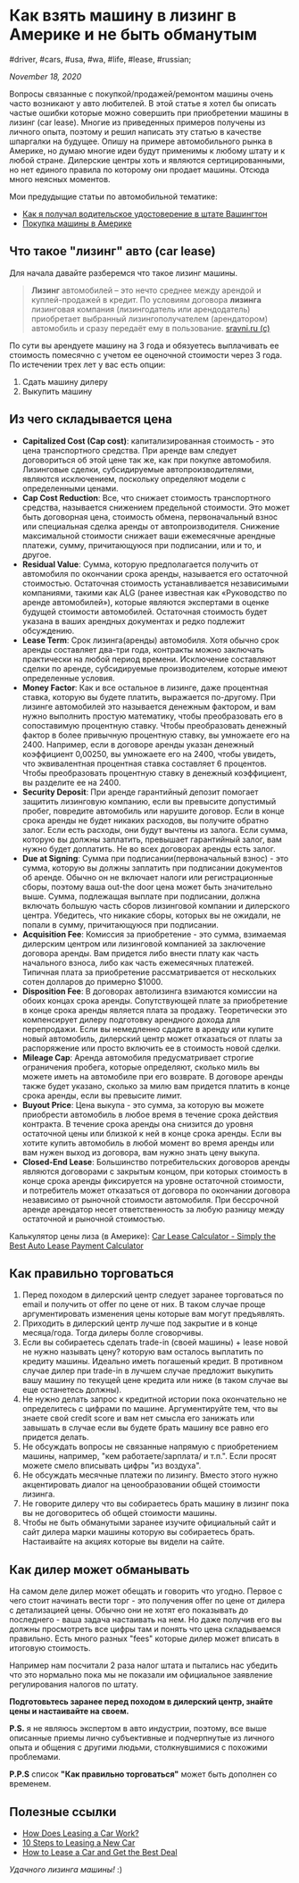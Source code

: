 # Как взять машину в лизинг в Америке и не быть обманутым

#driver, #cars, #usa, #wa, #life, #lease, #russian;

_November 18, 2020_

Вопросы связанные с покупкой/продажей/ремонтом машины очень часто возникают у авто любителей. В этой статье я хотел бы описать частые ошибки которые можно совершить при приобретении машины в лизинг (car lease). Многие из приведенных примеров получены из личного опыта, поэтому и решил написать эту статью в качестве шпаргалки на будущее. Опишу на примере автомобильного рынка в Америке, но думаю многие идеи будут применимы к любому штату и к любой стране. Дилерские центры хоть и являются сертицированными, но нет единого правила по которому они продает машины. Отсюда много неясных моментов.

Мои предудыщие статьи по автомобильной тематике:

* [Как я получал водительское удостоверение в штате Вашингтон](/posts/how-to-get-driver-license-in-washington-state/)
* [Покупка машины в Америке](/posts/how-to-buy-a-car-in-usa/)

## Что такое "лизинг" авто (car lease)

Для начала давайте разберемся что такое лизинг машины.
> **Лизинг** автомобилей – это нечто среднее между арендой и куплей-продажей в кредит. По условиям договора **лизинга** лизинговая компания (лизингодатель или арендодатель) приобретает выбранный лизингополучателем (арендатором) автомобиль и сразу передаёт ему в пользование.
[sravni.ru (c)](https://www.sravni.ru/enciklopediya/info/lizing-avtomobilej/)

По сути вы арендуете машину на 3 года и обязуетесь выплачивать ее стоимость помесячно с учетом ее оценочной стоимости через 3 года. По истечении трех лет у вас есть опции: 
1. Сдать машину дилеру
2. Выкупить машину

## Из чего складывается цена

* **Capitalized Cost (Cap cost)**: капитализированная стоимость - это цена транспортного средства. При аренде вам следует договориться об этой цене так же, как при покупке автомобиля. Лизинговые сделки, субсидируемые автопроизводителями, являются исключением, поскольку определяют модели с определенными ценами.
* **Cap Cost Reduction**: Все, что снижает стоимость транспортного средства, называется снижением предельной стоимости. Это может быть договорная цена, стоимость обмена, первоначальный взнос или специальная сделка аренды от автопроизводителя. Снижение максимальной стоимости снижает ваши ежемесячные арендные платежи, сумму, причитающуюся при подписании, или и то, и другое.
* **Residual Value**: Сумма, которую предполагается получить от автомобиля по окончании срока аренды, называется его остаточной стоимостью. Остаточная стоимость устанавливается независимыми компаниями, такими как ALG (ранее известная как «Руководство по аренде автомобилей»), которые являются экспертами в оценке будущей стоимости автомобилей. Остаточная стоимость будет указана в ваших арендных документах и редко подлежит обсуждению.
* **Lease Term**: Срок лизинга(аренды) автомобиля. Хотя обычно срок аренды составляет два-три года, контракты можно заключать практически на любой период времени. Исключение составляют сделки по аренде, субсидируемые производителем, которые имеют определенные условия.
* **Money Factor**: Как и все остальное в лизинге, даже процентная ставка, которую вы будете платить, выражается по-другому. При лизинге автомобилей это называется денежным фактором, и вам нужно выполнить простую математику, чтобы преобразовать его в сопоставимую процентную ставку. Чтобы преобразовать денежный фактор в более привычную процентную ставку, вы умножаете его на 2400. Например, если в договоре аренды указан денежный коэффициент 0,00250, вы умножаете его на 2400, чтобы увидеть, что эквивалентная процентная ставка составляет 6 процентов. Чтобы преобразовать процентную ставку в денежный коэффициент, вы разделите ее на 2400.
* **Security Deposit**: При аренде гарантийный депозит помогает защитить лизинговую компанию, если вы превысите допустимый пробег, повредите автомобиль или нарушите договор. Если в конце срока аренды не будет никаких расходов, вы получите обратно залог. Если есть расходы, они будут вычтены из залога. Если сумма, которую вы должны заплатить, превышает гарантийный залог, вам нужно будет доплатить. Не во всех договорах аренды есть залог.
* **Due at Signing**: Сумма при подписании(первоначальный взнос) - это сумма, которую вы должны заплатить при подписании документов об аренде. Обычно он не включает налоги или регистрационные сборы, поэтому ваша out-the door цена может быть значительно выше. Сумма, подлежащая выплате при подписании, должна включать большую часть сборов лизинговой компании и дилерского центра. Убедитесь, что никакие сборы, которых вы не ожидали, не попали в сумму, причитающуюся при подписании.
* **Acquisition Fee**: Комиссия за приобретение - это сумма, взимаемая дилерским центром или лизинговой компанией за заключение договора аренды. Вам придется либо внести плату как часть начального взноса, либо как часть ежемесячных платежей. Типичная плата за приобретение рассматривается от нескольких сотен долларов до примерно $1000.
* **Disposition Fee**: В договорах автолизинга взимаются комиссии на обоих концах срока аренды. Сопутствующей плате за приобретение в конце срока аренды является плата за продажу. Теоретически это компенсирует дилеру подготовку арендного дохода для перепродажи. Если вы немедленно сдадите в аренду или купите новый автомобиль, дилерский центр может отказаться от платы за распоряжение или просто включить ее в стоимость новой сделки.
* **Mileage Cap**: Аренда автомобиля предусматривает строгие ограничения пробега, которые определяют, сколько миль вы можете иметь на автомобиле при его возврате. В договоре аренды также будет указано, сколько за милю вам придется платить в конце срока аренды, если вы превысите лимит.
* **Buyout Price**: Цена выкупа - это сумма, за которую вы можете приобрести автомобиль в любое время в течение срока действия контракта. В течение срока аренды она снизится до уровня остаточной цены или близкой к ней в конце срока аренды. Если вы хотите купить автомобиль в любой момент во время аренды или вам нужен выход из договора, вам нужно знать цену выкупа.
* **Closed-End Lease**: Большинство потребительских договоров аренды являются договорами с закрытым концом, при которых стоимость в конце срока аренды фиксируется на уровне остаточной стоимости, и потребитель может отказаться от договора по окончании договора независимо от рыночной стоимости автомобиля. При бессрочной аренде арендатор несет ответственность за любую разницу между остаточной и рыночной стоимостью.

Калькулятор цены лиза (в Америке): [Car Lease Calculator - Simply the Best Auto Lease Payment Calculator](https://www.edmunds.com/calculators/car-lease.html)

## Как правильно торговаться

1. Перед походом в дилерский центр следует заранее торговаться по email и получить от offer по цене от них. В таком случае проще аргументировать изменения цены которые вам могут предъявлять.
2. Приходить в дилерский центр лучше под закрытие и в конце месяца/года. Тогда дилеры болле сговорчивы.
3. Если вы собираетесь сделать trade-in (своей машины) + lease новой не нужно называть цену? которую вам осталось выплатить по кредиту машины. Идеально иметь погашеный кредит. В противном случае дилер при trade-in в лучшем случае предложит выкупить вашу машину по текущей цене кредита или ниже (в таком случае вы еще останетесь должны).
4. Не нужно делать запрос к кредитной истории пока окончательно не определитесь с цифрами по машине. Аргументируйте тем, что вы знаете свой credit score и вам нет смысла его занижать или завышать в случае если вы будете брать машину все равно его придется делать.
5. Не обсуждать вопросы не связанные напрямую с приобретением машины, например, "кем работаете/зарплата/ и т.п.". Если просят можете смело вписывать цифры "из воздуха".
6. Не обсуждать месячные платежи по лизингу. Вместо этого нужно акцентировать диалог на ценообразовании общей стоимости лизинга.
7. Не говорите дилеру что вы собираетесь брать машину в лизинг пока вы не договоритесь об общей стоимости машины.
8. Чтобы не быть обманутыми заранее изучите официальный сайт и сайт дилера марки машины которую вы собираетесь брать. Настаивайте на акциях которые вы видели на сайте.

## Как дилер может обманывать

На самом деле дилер может обещать и говорить что угодно. Первое с чего стоит начинать вести торг - это получения offer по цене от дилера с детализацией цены. Обычно они не хотят его показывать до последнего - ваша задача настаивать на нем.
Но даже получив его вы должны просмотреть все цифры там и понять что цена складываемся правильно.
Есть много разных "fees" которые дилер может вписать в итоговую стоимость.

Например нам посчитали 2 раза налог штата и пытались нас убедить что это нормально пока мы не показали им официальное заявление регулирования налогов по штату.

**Подготовьтесь заранее перед походом в дилерский центр, знайте цены и настаивайте на своем.**

**P.S.** я не являюсь экспертом в авто индустрии, поэтому, все выше описанные приемы лично субъективные и подчерпнутые из личного опыта и общения с другими людьми, столкнувшимися с похожими проблемами.

**P.P.S** список **"Как правильно торговаться"** может быть дополнен со временем.

## Полезные ссылки

* [How Does Leasing a Car Work?](https://cars.usnews.com/cars-trucks/how-does-leasing-a-car-work)
* [10 Steps to Leasing a New Car](https://www.edmunds.com/car-leasing/10-steps-to-leasing-a-new-car.html)
* [How to Lease a Car and Get the Best Deal](https://guides.wsj.com/personal-finance/buying-a-car/how-to-lease-a-car/)

_Удачного лизинга машины!_ :)
